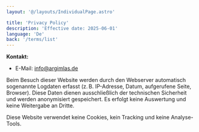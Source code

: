 ```yaml
---
layout: '@/layouts/IndividualPage.astro'

title: 'Privacy Policy'
description: 'Effective date: 2025-06-01'
language: 'De'
back: '/terms/list'
---
```

**Kontakt:** <br>
 - E-Mail: info@argimlas.de

Beim Besuch dieser Website werden durch den Webserver automatisch sogenannte Logdaten erfasst (z. B. IP-Adresse, Datum, aufgerufene Seite, Browser). Diese Daten dienen ausschließlich der technischen Sicherheit und werden anonymisiert gespeichert. Es erfolgt keine Auswertung und keine Weitergabe an Dritte.

Diese Website verwendet keine Cookies, kein Tracking und keine Analyse-Tools.